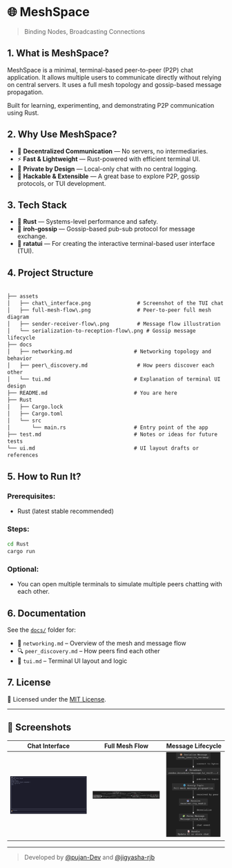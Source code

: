 # 🌐 MeshSpace

> Binding Nodes, Broadcasting Connections

## 1. What is MeshSpace?

MeshSpace is a minimal, terminal-based peer-to-peer (P2P) chat application. It allows multiple users to communicate directly without relying on central servers. It uses a full mesh topology and gossip-based message propagation.

Built for learning, experimenting, and demonstrating P2P communication using Rust.

## 2. Why Use MeshSpace?

- 🛜 **Decentralized Communication** — No servers, no intermediaries.
- ⚡ **Fast & Lightweight** — Rust-powered with efficient terminal UI.
- 🔐 **Private by Design** — Local-only chat with no central logging.
- 🧪 **Hackable & Extensible** — A great base to explore P2P, gossip protocols, or TUI development.

## 3. Tech Stack

- 🦀 **Rust** — Systems-level performance and safety.
- 📡 **iroh-gossip** — Gossip-based pub-sub protocol for message exchange.
- 🧵 **ratatui** — For creating the interactive terminal-based user interface (TUI).

## 4. Project Structure

```

├── assets
│   ├── chat\_interface.png               # Screenshot of the TUI chat
│   ├── full-mesh-flow\.png               # Peer-to-peer full mesh diagram
│   ├── sender-receiver-flow\.png         # Message flow illustration
│   └── serialization-to-reception-flow\.png # Gossip message lifecycle
├── docs
│   ├── networking.md                    # Networking topology and behavior
│   ├── peer\_discovery.md                # How peers discover each other
│   └── tui.md                           # Explanation of terminal UI design
├── README.md                            # You are here
├── Rust
│   ├── Cargo.lock
│   ├── Cargo.toml
│   └── src
│       └── main.rs                      # Entry point of the app
├── test.md                              # Notes or ideas for future tests
└── ui.md                                # UI layout drafts or references

```

## 5. How to Run It?

### Prerequisites:

- Rust (latest stable recommended)

### Steps:

```bash
cd Rust
cargo run
```

### Optional:

- You can open multiple terminals to simulate multiple peers chatting with each other.

## 6. Documentation

See the [`docs/`](./docs) folder for:

- 📡 `networking.md` – Overview of the mesh and message flow
- 🔍 `peer_discovery.md` – How peers find each other
- 🎨 `tui.md` – Terminal UI layout and logic

## 7. License

📝 Licensed under the [MIT License](./LICENSE).

---

## 📸 Screenshots

| Chat Interface                     | Full Mesh Flow                     | Message Lifecycle                                   |
| ---------------------------------- | ---------------------------------- | --------------------------------------------------- |
| ![Chat](assets/chat_interface.png) | ![Mesh](assets/full-mesh-flow.png) | ![Flow](assets/serialization-to-reception-flow.png) |

---

> Developed by [@pujan-Dev](https://github.com/Pujan-Dev) and [@jigyasha-rjb](https://github.com/jigyasha-rjb)
